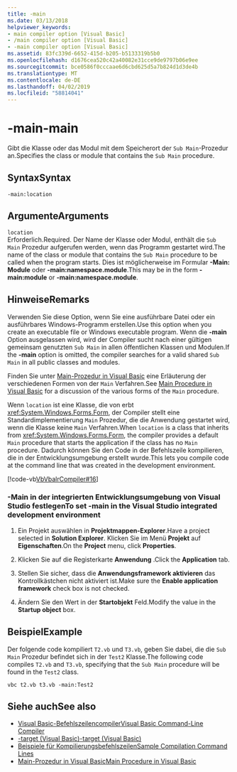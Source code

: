 ```yaml
---
title: -main
ms.date: 03/13/2018
helpviewer_keywords:
- main compiler option [Visual Basic]
- /main compiler option [Visual Basic]
- -main compiler option [Visual Basic]
ms.assetid: 83fc339d-6652-415d-b205-b5133319b5b0
ms.openlocfilehash: d1676cea520c42a40082e31cce9de9797b06e9ee
ms.sourcegitcommit: bce0586f0cccaae6d6cbd625d5a7b824d1d3de4b
ms.translationtype: MT
ms.contentlocale: de-DE
ms.lasthandoff: 04/02/2019
ms.locfileid: "58814041"
---
```

# <a name="-main"></a><span data-ttu-id="4bf27-102">-main</span><span class="sxs-lookup"><span data-stu-id="4bf27-102">-main</span></span>
<span data-ttu-id="4bf27-103">Gibt die Klasse oder das Modul mit dem Speicherort der `Sub Main`-Prozedur an.</span><span class="sxs-lookup"><span data-stu-id="4bf27-103">Specifies the class or module that contains the `Sub Main` procedure.</span></span>  
  
## <a name="syntax"></a><span data-ttu-id="4bf27-104">Syntax</span><span class="sxs-lookup"><span data-stu-id="4bf27-104">Syntax</span></span>  
  
```  
-main:location  
```  
  
## <a name="arguments"></a><span data-ttu-id="4bf27-105">Argumente</span><span class="sxs-lookup"><span data-stu-id="4bf27-105">Arguments</span></span>  
 `location`  
 <span data-ttu-id="4bf27-106">Erforderlich.</span><span class="sxs-lookup"><span data-stu-id="4bf27-106">Required.</span></span> <span data-ttu-id="4bf27-107">Der Name der Klasse oder Modul, enthält die `Sub Main` Prozedur aufgerufen werden, wenn das Programm gestartet wird.</span><span class="sxs-lookup"><span data-stu-id="4bf27-107">The name of the class or module that contains the `Sub Main` procedure to be called when the program starts.</span></span> <span data-ttu-id="4bf27-108">Dies ist möglicherweise im Formular **-Main: Module** oder **-main:namespace.module**.</span><span class="sxs-lookup"><span data-stu-id="4bf27-108">This may be in the form **-main:module** or **-main:namespace.module**.</span></span>  
  
## <a name="remarks"></a><span data-ttu-id="4bf27-109">Hinweise</span><span class="sxs-lookup"><span data-stu-id="4bf27-109">Remarks</span></span>  
 <span data-ttu-id="4bf27-110">Verwenden Sie diese Option, wenn Sie eine ausführbare Datei oder ein ausführbares Windows-Programm erstellen.</span><span class="sxs-lookup"><span data-stu-id="4bf27-110">Use this option when you create an executable file or Windows executable program.</span></span> <span data-ttu-id="4bf27-111">Wenn die **-main** Option ausgelassen wird, wird der Compiler sucht nach einer gültigen gemeinsam genutzten `Sub Main` in allen öffentlichen Klassen und Modulen.</span><span class="sxs-lookup"><span data-stu-id="4bf27-111">If the **-main** option is omitted, the compiler searches for a valid shared `Sub Main` in all public classes and modules.</span></span>  
  
 <span data-ttu-id="4bf27-112">Finden Sie unter [Main-Prozedur in Visual Basic](../../../visual-basic/programming-guide/program-structure/main-procedure.md) eine Erläuterung der verschiedenen Formen von der `Main` Verfahren.</span><span class="sxs-lookup"><span data-stu-id="4bf27-112">See [Main Procedure in Visual Basic](../../../visual-basic/programming-guide/program-structure/main-procedure.md) for a discussion of the various forms of the `Main` procedure.</span></span>  
  
 <span data-ttu-id="4bf27-113">Wenn `location` ist eine Klasse, die von erbt <xref:System.Windows.Forms.Form>, der Compiler stellt eine Standardimplementierung `Main` Prozedur, die die Anwendung gestartet wird, wenn die Klasse keine `Main` Verfahren.</span><span class="sxs-lookup"><span data-stu-id="4bf27-113">When `location` is a class that inherits from <xref:System.Windows.Forms.Form>, the compiler provides a default `Main` procedure that starts the application if the class has no `Main` procedure.</span></span> <span data-ttu-id="4bf27-114">Dadurch können Sie den Code in der Befehlszeile kompilieren, die in der Entwicklungsumgebung erstellt wurde.</span><span class="sxs-lookup"><span data-stu-id="4bf27-114">This lets you compile code at the command line that was created in the development environment.</span></span>  
  
 [!code-vb[VbVbalrCompiler#16](~/samples/snippets/visualbasic/VS_Snippets_VBCSharp/VbVbalrCompiler/VB/Class1.vb#16)]  
  
### <a name="to-set--main-in-the-visual-studio-integrated-development-environment"></a><span data-ttu-id="4bf27-115">-Main in der integrierten Entwicklungsumgebung von Visual Studio festlegen</span><span class="sxs-lookup"><span data-stu-id="4bf27-115">To set -main in the Visual Studio integrated development environment</span></span>  
  
1.  <span data-ttu-id="4bf27-116">Ein Projekt auswählen in **Projektmappen-Explorer**.</span><span class="sxs-lookup"><span data-stu-id="4bf27-116">Have a project selected in **Solution Explorer**.</span></span> <span data-ttu-id="4bf27-117">Klicken Sie im Menü **Projekt** auf **Eigenschaften**.</span><span class="sxs-lookup"><span data-stu-id="4bf27-117">On the **Project** menu, click **Properties**.</span></span>  
  
2.  <span data-ttu-id="4bf27-118">Klicken Sie auf die Registerkarte **Anwendung** .</span><span class="sxs-lookup"><span data-stu-id="4bf27-118">Click the **Application** tab.</span></span>  
  
3.  <span data-ttu-id="4bf27-119">Stellen Sie sicher, dass die **Anwendungsframework aktivieren** das Kontrollkästchen nicht aktiviert ist.</span><span class="sxs-lookup"><span data-stu-id="4bf27-119">Make sure the **Enable application framework** check box is not checked.</span></span>  
  
4.  <span data-ttu-id="4bf27-120">Ändern Sie den Wert in der **Startobjekt** Feld.</span><span class="sxs-lookup"><span data-stu-id="4bf27-120">Modify the value in the **Startup object** box.</span></span>  
  
## <a name="example"></a><span data-ttu-id="4bf27-121">Beispiel</span><span class="sxs-lookup"><span data-stu-id="4bf27-121">Example</span></span>  
 <span data-ttu-id="4bf27-122">Der folgende code kompiliert `T2.vb` und `T3.vb`, geben Sie dabei, die die `Sub Main` Prozedur befindet sich in der `Test2` Klasse.</span><span class="sxs-lookup"><span data-stu-id="4bf27-122">The following code compiles `T2.vb` and `T3.vb`, specifying that the `Sub Main` procedure will be found in the `Test2` class.</span></span>  
  
```console
vbc t2.vb t3.vb -main:Test2  
```  
  
## <a name="see-also"></a><span data-ttu-id="4bf27-123">Siehe auch</span><span class="sxs-lookup"><span data-stu-id="4bf27-123">See also</span></span>

- [<span data-ttu-id="4bf27-124">Visual Basic-Befehlszeilencompiler</span><span class="sxs-lookup"><span data-stu-id="4bf27-124">Visual Basic Command-Line Compiler</span></span>](../../../visual-basic/reference/command-line-compiler/index.md)
- [<span data-ttu-id="4bf27-125">-target (Visual Basic)</span><span class="sxs-lookup"><span data-stu-id="4bf27-125">-target (Visual Basic)</span></span>](../../../visual-basic/reference/command-line-compiler/target.md)
- [<span data-ttu-id="4bf27-126">Beispiele für Kompilierungsbefehlszeilen</span><span class="sxs-lookup"><span data-stu-id="4bf27-126">Sample Compilation Command Lines</span></span>](../../../visual-basic/reference/command-line-compiler/sample-compilation-command-lines.md)
- [<span data-ttu-id="4bf27-127">Main-Prozedur in Visual Basic</span><span class="sxs-lookup"><span data-stu-id="4bf27-127">Main Procedure in Visual Basic</span></span>](../../../visual-basic/programming-guide/program-structure/main-procedure.md)
